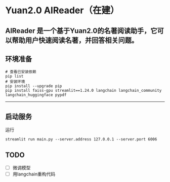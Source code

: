 # Yuan2.0 AIReader（在建）
AIReader 是一个基于Yuan2.0的名著阅读助手，它可以帮助用户快速阅读名著，并回答相关问题。
---
## 环境准备
```Shell
# 查看已安装依赖
pip list
# 安装环境
pip install --upgrade pip
pip install faiss-gpu streamlit==1.24.0 langchain langchain_community langchain_huggingface pypdf
```
---

## 启动服务
运行
```Shell
streamlit run main.py --server.address 127.0.0.1 --server.port 6006
```
## TODO
- [ ] 微调模型
- [ ] 用langchain重构代码